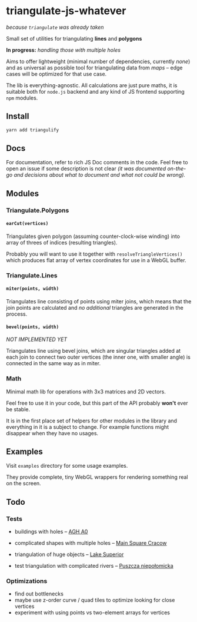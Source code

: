 # triangulate-js-whatever

_because `triangulate` was already taken_

Small set of utilities for triangulating **lines** and **polygons**

**In progress:** _handling those with multiple holes_

Aims to offer lightweight (minimal number of dependencies, currently _none_) and as universal as possible tool for triangulating data from _maps_ – edge cases will be optimized for that use case.

The lib is everything-agnostic. All calculations are just pure maths, it is suitable both for `node.js` backend and any kind of JS frontend supporting `npm` modules.

## Install
```bash
yarn add triangulify
```

## Docs
For documentation, refer to rich JS Doc comments in the code. Feel free to open an issue if some description is not clear _(it was documented on-the-go and decisions about what to document and what not could be wrong)._

## Modules

### Triangulate.Polygons

#### `earCut(vertices)`
Triangulates given polygon (assuming counter-clock-wise winding) into array of threes of indices (resulting triangles).

Probably you will want to use it together with `resolveTriangleVertices()` which produces flat array of vertex coordinates for use in a WebGL buffer.

### Triangulate.Lines

#### `miter(points, width)`

Triangulates line consisting of points using miter joins, which means that the join points are calculated and _no additional_ triangles are generated in the process.

#### `bevel(points, width)`

_NOT IMPLEMENTED YET_

Triangulates line using bevel joins, which are singular triangles added at each join to connect two outer vertices (the inner one, with smaller angle) is connected in the same way as in miter.

### Math

Minimal math lib for operations with 3x3 matrices and 2D vectors.

Feel free to use it in your code, but this part of the API probably **won't** ever be stable.

It is in the first place set of helpers for other modules in the library and everything in it is a subject to change. For example functions might disappear when they have no usages.

## Examples

Visit `examples` directory for some usage examples.

They provide complete, tiny WebGL wrappers for rendering something real on the screen.

## Todo

### Tests

- buildings with holes – [AGH A0](https://www.openstreetmap.org/relation/3111004)

- complicated shapes with multiple holes – [Main Square Cracow](https://www.openstreetmap.org/relation/3278602)

- triangulation of huge objects – [Lake Superior](https://www.openstreetmap.org/relation/4039486)

- test triangulation with complicated rivers – [Puszcza niepołomicka](https://www.openstreetmap.org/#map=12/47.9571/43.3078)

### Optimizations

- find out bottlenecks
- maybe use z-order curve / quad tiles to optimize looking for close vertices
- experiment with using points vs two-element arrays for vertices
